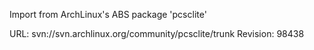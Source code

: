 Import from ArchLinux's ABS package 'pcsclite'

URL: svn://svn.archlinux.org/community/pcsclite/trunk
Revision: 98438
